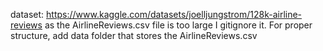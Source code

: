 dataset: https://www.kaggle.com/datasets/joelljungstrom/128k-airline-reviews
as the AirlineReviews.csv file is too large I gitignore it. For proper structure, add data folder that stores the AirlineReviews.csv 
